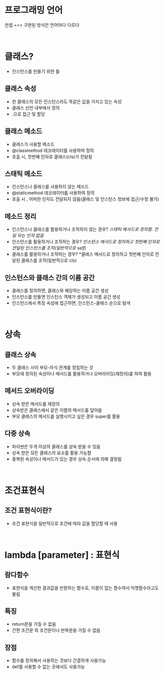# 프로그래밍 언어
컨셉 ==> 구현된 방식은 언어마다 다르다

<br/>

# 클래스?
- 인스턴스를 만들기 위한 틀

## 클래스 속성
- 한 클래스의 모든 인스턴스라도 똑같은 값을 가지고 있는 속성
- 클래스 선언 내부에서 정의
- <classname>.<name>으로 접근 및 할당

## 클래스 메소드
- 클래스가 사용할 메소드
- @classmethod 데코레이터를 사용하여 정의
- 호출 시, 첫번째 인자로 클래스(cls)가 전달됨

## 스태틱 메소드
- 인스턴스나 클래스를 사용하지 않는 메소드
- @staticmethod 데코레이터를 사용하여 정의
- 호출 시 , 어떠한 인자도 전달되지 않음(클래스 및 인스턴스 정보에 접근/수정 불가) 

## 메소드 정리
- 인스턴스나 클래스를 활용하거나 조작하지 않는 경우?
*스태틱 메서드로 정의함. 전달 되는 인자 없음*
- 인스턴스를 활용하거나 조작하는 경우?
*인스턴스 메서드로 정의하고 첫번째 인자로 전달된 인스턴스를 조작(일반적으로 self)*
- 클래스를 활용하거나 조작하는 경우?
*클래스 메서드로 정의하고 첫번째 인자로 전달된 클래스를 조작(일반적으로 cls)

## 인스턴스와 클래스 간의 이름 공간
- 클래스를 정의하면, 클래스와 해당하는 이름 공간 생성
- 인스턴스를 만들면 인스턴스 객체가 생성되고 이름 공간 생성
- 인스턴스에서 특징 속성에 접근하면, 인스턴스-클래스 순으로 탐색

<br/>

# 상속

## 클래스 상속
- 두 클래스 사이 부모-자식 관계를 정립하는 것
- 부모에 정의된 속성이나 메서드를 활용하거나 오버라이딩(재정의)를 하여 활용

## 메서드 오버라이딩
- 상속 받은 메서드를 재정의
- 상속받은 클래스에서 같은 이름의 메서드를 덮어씀
- 부모 클래스의 메서드를 실행시키고 싶은 경우 super를 활용

## 다중 상속
- 파이썬은 두개 이상의 클래스를 상속 받을 수 있음
- 상속 받은 모든 클래스의 요소를 활용 가능함
- 중복된 속성이나 메서드가 있는 경우 상속 순서에 의해 결정됨

<br/>

# 조건표현식

## 조건 표현식이란?
- 조건 표현식을 일반적으로 조건에 따라 값을 할당할 때 
사용

<br/>

# lambda [parameter] : 표현식

## 람다함수
- 표현식을 계산한 결과값을 반환하는 함수로, 이름이 없는 함수여서 익명함수라고도 불림

## 특징
- return문을 가질 수 없음
- 간편 조건문 외 조건문이나 반복문을 가질 수 없음

## 장점
- 함수를 정의해서 사용하는 것보다 간결하게 사용가능
- def를 사용할 수 없는 곳에서도 사용가능

